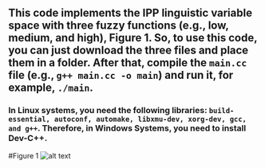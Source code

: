 ## This code implements the IPP linguistic variable space with three fuzzy functions (e.g., low, medium, and high), Figure 1. So, to use this code, you can just download the three files and place them in a folder. After that, compile the `main.cc` file (e.g., `g++ main.cc -o main`) and run it, for example, `./main`.
### In Linux systems, you need the following libraries: `build-essential, autoconf, automake, libxmu-dev, xorg-dev, gcc, and g++`. Therefore, in Windows Systems, you need to install Dev-C++.

#Figure 1
![alt text](https://github.com/dioxfile/Book_Fuzzy/edit/main/Chapter-1/)

